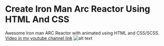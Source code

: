 # Create Iron Man Arc Reactor Using HTML And CSS
Awesome Iron man ARC Reactor  with animated using HTML and CSS/SCSS.
[Video in my youtube channel link](https://www.youtube.com/watch?v=dMtEa8_hz80)
![alt text](https://i9.ytimg.com/vi/dMtEa8_hz80/maxresdefault.jpg?time=1636874700000&sqp=CMzzwowG&rs=AOn4CLAEXaplJgMu4uV2Xzd2Hnw6KuCCmg)
